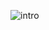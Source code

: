 
![intro](https://user-images.githubusercontent.com/122369384/213864776-6672530c-3140-4302-b664-22e17e900e1c.jpg)
